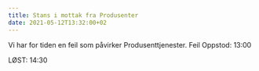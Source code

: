 ```yaml
---
title: Stans i mottak fra Produsenter
date: 2021-05-12T13:32:00+02
---
```

Vi har for tiden en feil som påvirker Produsenttjenester.
Feil Oppstod: 13:00 

LØST: 14:30
